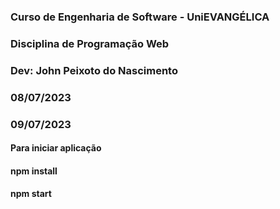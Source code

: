 ### Curso de Engenharia de Software - UniEVANGÉLICA 
### Disciplina de Programação Web 
### Dev: John Peixoto do Nascimento
### 08/07/2023
### 09/07/2023

#### Para iniciar aplicação
#### npm install
#### npm start

